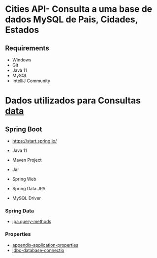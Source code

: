 # Cities API- Consulta a uma base de dados MySQL de Pais, Cidades, Estados



## Requirements

- Windows
- Git
- Java 11
- MySQL
- IntelliJ Community



# Dados utilizados para Consultas [data](https://github.com/chinnonsantos/sql-paises-estados-cidades/tree/master/MySQL)



## Spring Boot

- https://start.spring.io/

- Java 11
- Maven Project
- Jar
- Spring Web
- Spring Data JPA
- MySQL Driver



### Spring Data

- [jpa.query-methods](https://docs.spring.io/spring-data/jpa/docs/current/reference/html/#jpa.query-methods)

### Properties

- [appendix-application-properties](https://docs.spring.io/spring-boot/docs/current/reference/html/appendix-application-properties.html)
- [jdbc-database-connectio](https://www.codejava.net/java-se/jdbc/jdbc-database-connection-url-for-common-databases)

